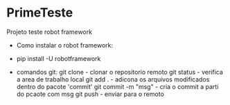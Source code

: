# PrimeTeste
Projeto teste robot framework

- Como instalar o robot framework:
- pip install -U robotframework 

- comandos git:
    git clone - clonar o repositorio remoto
    git status  - verifica a area de trabalho  local
    git add . - adicona os arquivos modificados dentro do pacote 'commit'
    git commit -m "msg" - cria o commit a parti do pcaote com msg
    git push - enviar para o remoto 